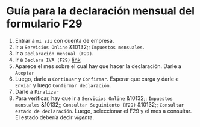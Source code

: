 # Guía para la declaración mensual del formulario F29

1. Entrar a `mi sii` con cuenta de empresa.
2. Ir a `Servicios Online` &10132;; `Impuestos mensuales`.
3. Ir a `Declaración mensual (F29)`.
4. Ir a `Declara IVA (F29)` [link](https://www4.sii.cl/propuestaf29ui/index.html#/default)
5. Aparece el mes sobre el cual hay que hacer la declaración. Darle a `Aceptar`
6. Luego, darle a `Continuar` y `Confirmar`. Esperar que carga y darle e `Enviar` y luego `Confirmar declaración`.
7. Darle a `Finalizar`
8. Para verificar, hay que ir a `Servicios Online` &10132;; `Impuestos mensuales` &10132;; `Consultar Seguimiento (F29)` &10132;; `Consultar estado de declaración`. Luego, seleccionar el F29 y el mes a consultar. El estado debería decir *vigente*.

